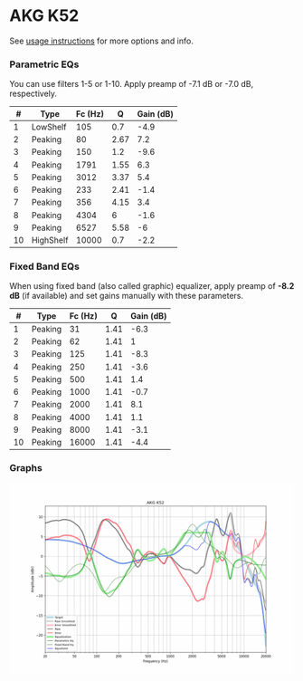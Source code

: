 # AKG K52
See [usage instructions](https://github.com/jaakkopasanen/AutoEq#usage) for more options and info.

### Parametric EQs
You can use filters 1-5 or 1-10. Apply preamp of -7.1 dB or -7.0 dB, respectively.

|   # | Type      |   Fc (Hz) |    Q |   Gain (dB) |
|-----|-----------|-----------|------|-------------|
|   1 | LowShelf  |       105 | 0.7  |        -4.9 |
|   2 | Peaking   |        80 | 2.67 |         7.2 |
|   3 | Peaking   |       150 | 1.2  |        -9.6 |
|   4 | Peaking   |      1791 | 1.55 |         6.3 |
|   5 | Peaking   |      3012 | 3.37 |         5.4 |
|   6 | Peaking   |       233 | 2.41 |        -1.4 |
|   7 | Peaking   |       356 | 4.15 |         3.4 |
|   8 | Peaking   |      4304 | 6    |        -1.6 |
|   9 | Peaking   |      6527 | 5.58 |        -6   |
|  10 | HighShelf |     10000 | 0.7  |        -2.2 |

### Fixed Band EQs
When using fixed band (also called graphic) equalizer, apply preamp of **-8.2 dB** (if available) and set gains manually with these parameters.

|   # | Type    |   Fc (Hz) |    Q |   Gain (dB) |
|-----|---------|-----------|------|-------------|
|   1 | Peaking |        31 | 1.41 |        -6.3 |
|   2 | Peaking |        62 | 1.41 |         1   |
|   3 | Peaking |       125 | 1.41 |        -8.3 |
|   4 | Peaking |       250 | 1.41 |        -3.6 |
|   5 | Peaking |       500 | 1.41 |         1.4 |
|   6 | Peaking |      1000 | 1.41 |        -0.7 |
|   7 | Peaking |      2000 | 1.41 |         8.1 |
|   8 | Peaking |      4000 | 1.41 |         1.1 |
|   9 | Peaking |      8000 | 1.41 |        -3.1 |
|  10 | Peaking |     16000 | 1.41 |        -4.4 |

### Graphs
![](./AKG%20K52.png)
